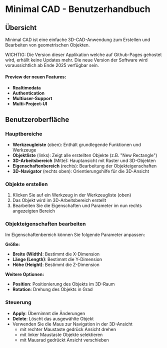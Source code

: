 
# Minimal CAD - Benutzerhandbuch

## Übersicht
Minimal CAD ist eine einfache 3D-CAD-Anwendung zum Erstellen und Bearbeiten von geometrischen Objekten.

WICHTIG:
Die Version dieser Applikation welche auf Github-Pages gehostet wird, erhällt keine Updates mehr.
Die neue Version der Software wird voraussichtlich ab Ende 2025 verfügbar sein.
#### Preview der neuen Features:
- **Realtimedata**
- **Authentication**
- **Multiuser-Support**
- **Multi-Project-UI**

## Benutzeroberfläche

### Hauptbereiche
- **Werkzeugleiste** (oben): Enthält grundlegende Funktionen und Werkzeuge
- **Objektliste** (links): Zeigt alle erstellten Objekte (z.B. "New Rectangle")
- **3D-Arbeitsbereich** (Mitte): Hauptansicht mit Raster und 3D-Objekten
- **Eigenschaftenbereich** (rechts): Bearbeitung der Objekteigenschaften
- **3D-Navigator** (rechts oben): Orientierungshilfe für die 3D-Ansicht

### Objekte erstellen
1. Klicken Sie auf ein Werkzeug in der Werkzeugliste (oben)
2. Das Objekt wird im 3D-Arbeitsbereich erstellt
3. Bearbeiten Sie die Eigenschaften und Parameter im nun rechts angezeigten Bereich

### Objekteigenschaften bearbeiten
Im Eigenschaftenbereich können Sie folgende Parameter anpassen:

**Größe:**
- **Breite (Width)**: Bestimmt die X-Dimension
- **Länge (Length)**: Bestimmt die Y-Dimension  
- **Höhe (Height)**: Bestimmt die Z-Dimension

**Weitere Optionen:**
- **Position**: Positionierung des Objekts im 3D-Raum
- **Rotation**: Drehung des Objekts in Grad

### Steuerung
- **Apply**: Übernimmt die Änderungen
- **Delete**: Löscht das ausgewählte Objekt
- Verwenden Sie die Maus zur Navigation in der 3D-Ansicht
    - mit rechter Maustaste gedrück Ansicht drehen
    - mit linker Maustaste Objekte selektieren
    - mit Mausrad gedrückt Ansicht verschieben
